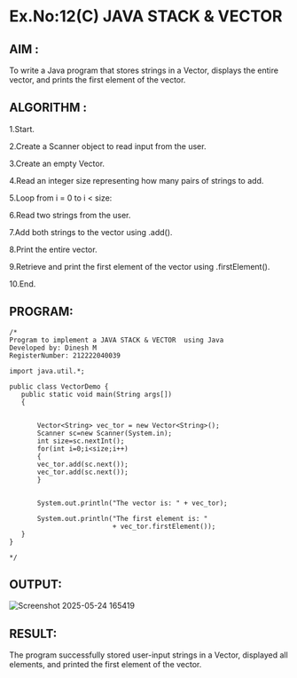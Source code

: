 # Ex.No:12(C)             JAVA STACK & VECTOR
 ## AIM :

To write a Java program that stores strings in a Vector, displays the entire vector, and prints the first element of the vector.
## ALGORITHM :
1.Start.

2.Create a Scanner object to read input from the user.

3.Create an empty Vector<String>.

4.Read an integer size representing how many pairs of strings to add.

5.Loop from i = 0 to i < size:

6.Read two strings from the user.

7.Add both strings to the vector using .add().

8.Print the entire vector.

9.Retrieve and print the first element of the vector using .firstElement().

10.End.



## PROGRAM:
 ```
/*
Program to implement a JAVA STACK & VECTOR  using Java
Developed by: Dinesh M
RegisterNumber: 212222040039

import java.util.*;

public class VectorDemo {
	public static void main(String args[])
	{

		
		Vector<String> vec_tor = new Vector<String>();
        Scanner sc=new Scanner(System.in);
        int size=sc.nextInt();
	    for(int i=0;i<size;i++)
	    {
		vec_tor.add(sc.next());
	    vec_tor.add(sc.next());
	    }
	

		System.out.println("The vector is: " + vec_tor);

	    System.out.println("The first element is: "
                           + vec_tor.firstElement());
	}
}

*/
```









## OUTPUT:
![Screenshot 2025-05-24 165419](https://github.com/user-attachments/assets/bd81dfde-2f6a-4dd7-a073-4f49431c86c6)



## RESULT:
The program successfully stored user-input strings in a Vector, displayed all elements, and printed the first element of the vector.








